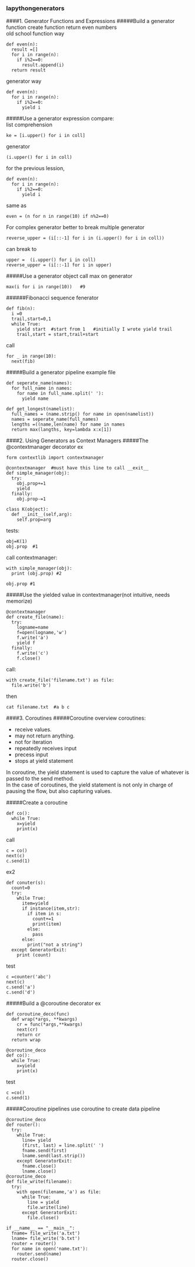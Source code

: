 ### lapythongenerators
####1. Generator Functions and Expressions
#####Build a generator function
create function return even numbers  
old school function way
```
def even(n):
  result =[]
  for i in range(n):
    if i%2==0:
      result.append(i)
  return result
```

generator way
```
def even(n):
  for i in range(n):
    if i%2==0:
      yield i
```

#####Use a generator expression
compare:  
list comprehension
```
ke = [i.upper() for i in coll]
```
generator
```
(i.upper() for i in coll)
```
for the previous lession,
```
def even(n):
  for i in range(n):
    if i%2==0:
      yield i
```
same as
```
even = (n for n in range(10) if n%2==0)
```

For complex generator better to break multiple generator
```
reverse_upper = (i[::-1] for i in (i.upper() for i in coll))
```
can break to
```
upper =  (i.upper() for i in coll)
reverse_upper = (i[::-1] for i in upper)
```
#####Use a generator object
call max on generator
```
max(i for i in range(10))   #9
```
######Fibonacci sequence fenerator
```
def fib(n):
  i =0
  trail,start=0,1
  while True:
    yield start  #start from 1   #initially I wrote yield trail
    trail,start = start,trail+start
```    
call
```
for _ in range(10):
  next(fib)
```
#####Build a generator pipeline
example file
```
def seperate_name(names):
  for full_name in names:
    for name in full_name.split(' '):
      yield name

def get_longest(namelist):
  full_names = (name.strip() for name in open(namelist))
  names = seperate_name(full_names)
  lengths =((name,len(name) for name in names
  return max(langths, key=lambda x:x[1])
```
####2. Using Generators as Context Managers
#####The @contextmanager decorator
ex
```
form contextlib import contextmanager

@contextmanager  #must have this line to call __exit__
def simple_manager(obj):
  try:
    obj.prop+=1
    yield
  finally:
    obj.prop-=1

class K(object):
  def __init__(self,arg):
    self.prop=arg
```

tests:
```
obj=K(1)
obj.prop  #1
```
call contextmanager:
```
with simple_manager(obj):
  print (obj.prop) #2

obj.prop #1
```

#####Use the yielded value in contextmanager(not intuitive, needs memorize)
```
@contextmanager
def create_file(name):
  try:
    logname=name
    f=open(logname,'w')
    f.write('a')
    yield f
  finally:
    f.write('c')
    f.close()
```
call:
```
with create_file('filename.txt') as file:
  file.write('b')
```
then
```
cat filename.txt  #a b c 
```
####3. Coroutines
#####Coroutine overview
coroutines: 
- receive values. 
- may not return anything. 
- not for iteration  
- repeatedly receives input
- precess input
- stops at yield statement  

In coroutine, the yield statement is used to capture the value of whatever is passed to the send method.  
In the case of coroutines, the yield statement is not only in charge of pausing the flow, but also capturing values.  

#####Create a coroutine
```
def co():
  while True:
    x=yield
    print(x)
```
call
```
c = co()
next(c)
c.send(1)
```

ex2
```
def conuter(s):
  count=0
  try:
    while True:
      item=yield
      if instance(item,str):
        if item in s:
          count+=1
          print(item)
        else:
          pass
      else:
        print("not a string")
  except GeneratorExit:
    print (count)
```
test
```
c =counter('abc')
next(c)
c.send('a')
c.send('d')
```
#####Build a @coroutine decorator
ex
```
def coroutine_deco(func)
  def wrap(*args, **kwargs)
    cr = func(*args,**kwargs)
    next(cr)
    return cr
  return wrap
```

```
@coroutine_deco
def co():
  while True:
    x=yield
    print(x)
```
test
```
c =co()
c.send(1)
```

#####Coroutine pipelines
use coroutine to create data pipeline
```
@coroutine_deco
def router():
  try:
    while True:
      line= yield
      (first, last) = line.split(' ')
      fname.send(first)
      lname.send(last.strip())
    except GeneratorExit:
      fname.close()
      lname.close()
@coroutine_deco
def file_write(filename):
  try:
    with open(filename,'a') as file:
      while True:
        line = yield
        file.write(line)
      except GeneratorExit:
        file.close()
        
if __name__ == "__main__":
  fname= file_write('a.txt')
  lname= file_write('b.txt')
  router = router()
  for name in open('name.txt'):
    router.send(name)
  router.close()
```
